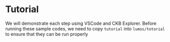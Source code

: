 # Tutorial

We will demonstrate each step using VSCode and CKB Explorer. Before running these sample codes, we need to
copy `tutorial` into `lumos/totorial` to ensure that they can be run properly
